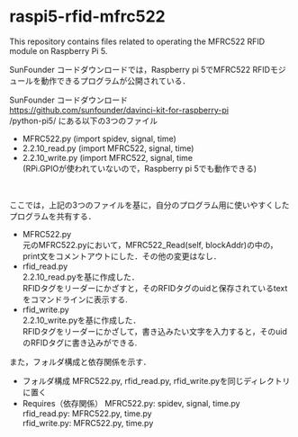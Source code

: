 # raspi5-rfid-mfrc522
This repository contains files related to operating the MFRC522 RFID module on Raspberry Pi 5.

SunFounder コードダウンロードでは，Raspberry pi 5でMFRC522 RFIDモジュールを動作できるプログラムが公開されている．

SunFounder コードダウンロード  
https://github.com/sunfounder/davinci-kit-for-raspberry-pi  
/python-pi5/ にある以下の3つのファイル
- MFRC522.py (import spidev, signal, time)
- 2.2.10_read.py (import MFRC522, signal, time)
- 2.2.10_write.py (import MFRC522, signal, time  
(RPi.GPIOが使われていないので，Raspberry pi 5でも動作できる)

<br>

ここでは，上記の3つのファイルを基に，自分のプログラム用に使いやすくしたプログラムを共有する．

- MFRC522.py  
元のMFRC522.pyにおいて，MFRC522_Read(self, blockAddr)の中の，print文をコメントアウトにした．その他の変更はなし．
- rfid_read.py  
2.2.10_read.pyを基に作成した．  
RFIDタグをリーダーにかざすと，そのRFIDタグのuidと保存されているtextをコマンドラインに表示する.
- rfid_write.py  
2.2.10_write.pyを基に作成した．  
RFIDタグをリーダーにかざして，書き込みたい文字を入力すると，そのuidのRFIDタグに書き込みができる.

また，フォルダ構成と依存関係を示す．

- フォルダ構成
MFRC522.py, rfid_read.py, rfid_write.pyを同じディレクトリに置く
- Requires（依存関係）
MFRC522.py: spidev, signal, time.py  
rfid_read.py: MFRC522.py, time.py  
rfid_write.py: MFRC522.py, time.py
